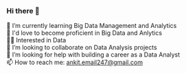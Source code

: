 ### Hi there 👋
🌱 I’m currently learning Big Data Management and Analytics  
🤔 I'd love to become proficient in Big Data and Anlytics  
👩‍💻 Interested in Data  
👯 I’m looking to collaborate on Data Analysis projects  
🤔 I’m looking for help with building a career as a Data Analyst  
📫 How to reach me: ankit.email247@gmail.com  
<!--
**Invaed/Invaed** is a ✨ _special_ ✨ repository because its `README.md` (this file) appears on your GitHub profile.

Here are some ideas to get you started:

- 🔭 I’m currently working on ...
- 🌱 I’m currently learning ...
- 👯 I’m looking to collaborate on ...
- 🤔 I’m looking for help with ...
- 💬 Ask me about ...
- 📫 How to reach me: ...
- 😄 Pronouns: ...
- ⚡ Fun fact: ...
-->
